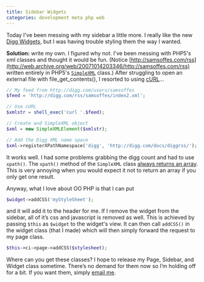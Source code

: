 ```yaml
---
title: Sidebar Widgets
categories: development meta php web
---
```


Today I've been messing with my sidebar a little more. I really like the new [Digg Widgets](http://web.archive.org/web/20071014203346/http://digg.com/add-digg), but I was having trouble styling them the way I wanted.

**Solution:** write my own. I figured why not. I've been messing with PHP5's xml classes and thought it would be fun. (Notice [http://samsoffes.com/rss](http://web.archive.org/web/20071014203346/http://samsoffes.com/rss) written entirely in PHP5's [`SimpleXML`](http://www.php.net/simplexml/) class.) After struggling to open an external file with file_get_contents(), I resorted to using [cURL](http://curl.haxx.se/)...

``` php
// My feed from http://digg.com/users/samsoffes
$feed = 'http://digg.com/rss/samsoffes/index2.xml';

// Use cURL
$xmlstr = shell_exec('curl '.$feed);

// Create and SimpleXML object
$xml = new SimpleXMLElement($xmlstr);

// Add the Digg XML name space
$xml->registerXPathNamespace('digg', 'http://digg.com/docs/diggrss/');
```

It works well. I had some problems grabbing the digg count and had to use `xpath()`. The `xpath()` method of the `SimpleXML` class [always returns an array](http://www.php.net/manual/en/function.simplexml-element-xpath.php). This is very annoying when you would expect it not to return an array if you only get one result.

Anyway, what I love about OO PHP is that I can put

``` php
$widget->addCSS('myStyleSheet');
```

and it will add it to the header for me. If I remove the widget from the sidebar, all of it’s css and javascript is removed as well. This is achieved by passing `$this` as `$widget` to the widget's view. It can then call `addCSS()` in the widget class (that I made) which will then simply forward the request to my page class.

``` php
$this->ci->page->addCSS($stylesheet);
```

Where can you get these classes? I hope to release my Page, Sidebar, and Widget class sometime. There’s no demand for them now so I’m holding off for a bit. If you want them, simply [email me](http://samsoffes.com/about).
